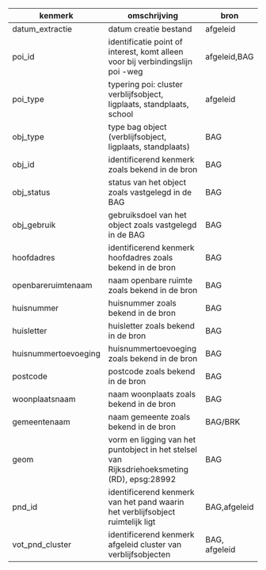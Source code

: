 | kenmerk              | omschrijving                                                                                | bron          |
|----------------------|---------------------------------------------------------------------------------------------|---------------|
| datum_extractie      | datum creatie bestand                                                                       | afgeleid      |
| poi_id               | identificatie point of interest, komt alleen voor bij verbindingslijn poi -weg              | afgeleid,BAG  |
| poi_type             | typering poi: cluster verblijfsobject, ligplaats, standplaats, school                       | afgeleid      |
| obj_type             | type bag object (verblijfsobject, ligplaats, standplaats)                                   | BAG           |
| obj_id               | identificerend kenmerk zoals bekend in de bron                                              | BAG           |
| obj_status           | status van het object zoals vastgelegd in de BAG                                            | BAG           |
| obj_gebruik          | gebruiksdoel van het object zoals vastgelegd in de BAG                                      | BAG           |
| hoofdadres           | identificerend kenmerk hoofdadres zoals bekend in de bron                                   | BAG           |
| openbareruimtenaam   | naam openbare ruimte zoals bekend in de bron                                                | BAG           |
| huisnummer           | huisnummer zoals bekend in de bron                                                          | BAG           |
| huisletter           | huisletter zoals bekend in de bron                                                          | BAG           |
| huisnummertoevoeging | huisnummertoevoeging zoals bekend in de bron                                                | BAG           |
| postcode             | postcode zoals bekend in de bron                                                            | BAG           |
| woonplaatsnaam       | naam woonplaats zoals bekend in de bron                                                     | BAG           |
| gemeentenaam         | naam gemeente zoals bekend in de bron                                                       | BAG/BRK       |
| geom                 | vorm en ligging van het puntobject in het stelsel van Rijksdriehoeksmeting (RD), epsg:28992 | BAG           |
| pnd_id               | identificerend kenmerk van het pand waarin het verblijfsobject ruimtelijk ligt              | BAG,afgeleid  |
| vot_pnd_cluster      | identificerend kenmerk afgeleid cluster van verblijfsobjecten                               | BAG, afgeleid |